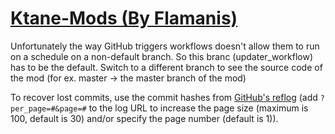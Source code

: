 # [Ktane-Mods (By Flamanis)](https://github.com/Flamanis/Ktane-Mods)

Unfortunately the way GitHub triggers workflows doesn't allow them to run on a schedule on a non-default branch. So this branc (updater_workflow) has to be the default. Switch to a different branch to see the source code of the mod (for ex. master -> the master branch of the mod)

To recover lost commits, use the commit hashes from [GitHub's reflog](https://api.github.com/repos/KtaneModules/Ktane-Mods-Flamanis/events) (add `?per_page=#&page=#` to the log URL to increase the page size (maximum is 100, default is 30) and/or specify the page number (default is 1)).

